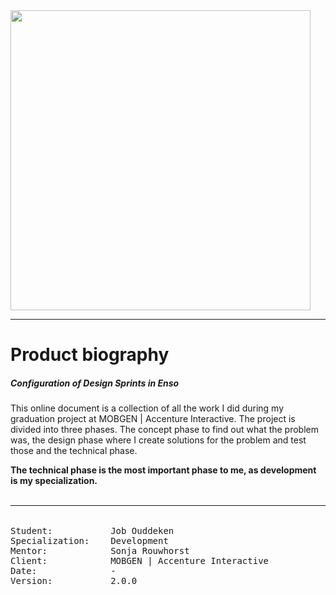 <img style="display: block; width: 480px;" src="{{ book.img }}/mobgen-accenture-interactive-logo.png" />

___

# Product biography
##### Configuration of Design Sprints in Enso
This online document is a collection of all the work I did during my graduation project at MOBGEN | Accenture Interactive. The project is divided into three phases. The concept phase to find out what the problem was, the design phase where I create solutions for the problem and test those and the technical phase.

**The technical phase is the most important phase to me, as development is my specialization.**<br /><br />

___

<pre style="display: inline-block; text-align: left; margin-top: 1.275em">
Student:           Job Ouddeken
Specialization:    Development
Mentor:            Sonja Rouwhorst
Client:            MOBGEN | Accenture Interactive
Date:              -
Version:           2.0.0
</pre>